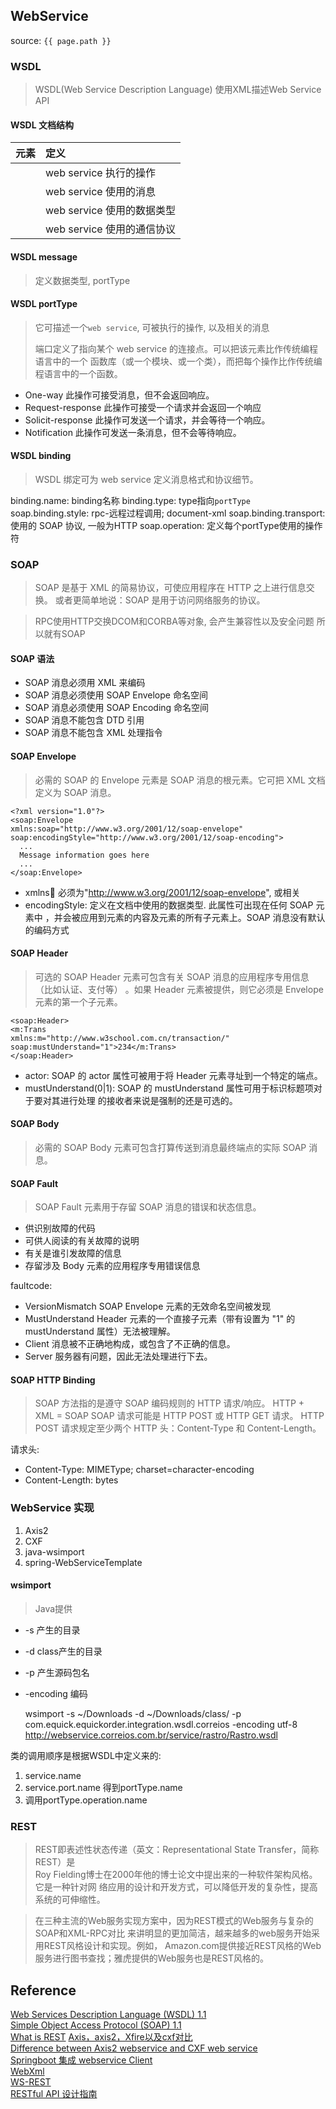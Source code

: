 ## WebService
source: `{{ page.path }}`

### WSDL

> WSDL(Web Service Description Language) 使用XML描述Web Service API

#### WSDL 文档结构

  | 元素       | 定义                            |
  | :--------- | :------------------------------ |
  | <portType> | web service 执行的操作          |
  | <message>  | web service 使用的消息          |
  | <types>    | web service 使用的数据类型      |
  | <binding>  | web service 使用的通信协议      |

#### WSDL message

> 定义数据类型, portType

#### WSDL portType

> 它可描述一个`web service`, 可被执行的操作, 以及相关的消息
> 
> 端口定义了指向某个 web service 的连接点。可以把该元素比作传统编程语言中的一个
> 函数库（或一个模块、或一个类），而把每个操作比作传统编程语言中的一个函数。

* One-way 此操作可接受消息，但不会返回响应。
* Request-response 此操作可接受一个请求并会返回一个响应
* Solicit-response  此操作可发送一个请求，并会等待一个响应。
* Notification 此操作可发送一条消息，但不会等待响应。

#### WSDL binding

> WSDL 绑定可为 web service 定义消息格式和协议细节。

binding.name: binding名称
binding.type: type指向`portType`
soap.binding.style: rpc-远程过程调用; document-xml
soap.binding.transport: 使用的 SOAP 协议, 一般为HTTP
soap.operation: 定义每个portType使用的操作符

### SOAP

> SOAP 是基于 XML 的简易协议，可使应用程序在 HTTP 之上进行信息交换。
> 或者更简单地说：SOAP 是用于访问网络服务的协议。

> RPC使用HTTP交换DCOM和CORBA等对象, 会产生兼容性以及安全问题
> 所以就有SOAP

#### SOAP 语法

* SOAP 消息必须用 XML 来编码
* SOAP 消息必须使用 SOAP Envelope 命名空间
* SOAP 消息必须使用 SOAP Encoding 命名空间
* SOAP 消息不能包含 DTD 引用
* SOAP 消息不能包含 XML 处理指令

#### SOAP Envelope

> 必需的 SOAP 的 Envelope 元素是 SOAP 消息的根元素。它可把 XML 文档定义为 SOAP 消息。

```
<?xml version="1.0"?>
<soap:Envelope
xmlns:soap="http://www.w3.org/2001/12/soap-envelope"
soap:encodingStyle="http://www.w3.org/2001/12/soap-encoding">
  ...
  Message information goes here
  ...
</soap:Envelope>
```

* xmlns:soap: 必须为"http://www.w3.org/2001/12/soap-envelope", 或相关
* encodingStyle: 定义在文档中使用的数据类型. 此属性可出现在任何 SOAP 元素中
  ，并会被应用到元素的内容及元素的所有子元素上。SOAP 消息没有默认的编码方式

#### SOAP Header

> 可选的 SOAP Header 元素可包含有关 SOAP 消息的应用程序专用信息（比如认证、支付等）
> 。如果 Header 元素被提供，则它必须是 Envelope 元素的第一个子元素。

```
<soap:Header>
<m:Trans
xmlns:m="http://www.w3school.com.cn/transaction/"
soap:mustUnderstand="1">234</m:Trans>
</soap:Header>
```

* actor: SOAP 的 actor 属性可被用于将 Header 元素寻址到一个特定的端点。
* mustUnderstand(0|1): SOAP 的 mustUnderstand 属性可用于标识标题项对于要对其进行处理
  的接收者来说是强制的还是可选的。

#### SOAP Body

> 必需的 SOAP Body 元素可包含打算传送到消息最终端点的实际 SOAP 消息。

#### SOAP Fault

> SOAP Fault 元素用于存留 SOAP 消息的错误和状态信息。

* <faultcode>	供识别故障的代码
* <faultstring>	可供人阅读的有关故障的说明
* <faultactor>	有关是谁引发故障的信息
* <detail>	存留涉及 Body 元素的应用程序专用错误信息

faultcode:
* VersionMismatch	SOAP Envelope 元素的无效命名空间被发现
* MustUnderstand	Header 元素的一个直接子元素（带有设置为 "1" 的 mustUnderstand 属性）无法被理解。
* Client	消息被不正确地构成，或包含了不正确的信息。
* Server	服务器有问题，因此无法处理进行下去。

#### SOAP HTTP Binding

> SOAP 方法指的是遵守 SOAP 编码规则的 HTTP 请求/响应。
> HTTP + XML = SOAP
> SOAP 请求可能是 HTTP POST 或 HTTP GET 请求。
> HTTP POST 请求规定至少两个 HTTP 头：Content-Type 和 Content-Length。

请求头:
* Content-Type: MIMEType; charset=character-encoding
* Content-Length: bytes 

### WebService 实现

1. Axis2
2. CXF
3. java-wsimport
4. spring-WebServiceTemplate

#### wsimport

> Java提供

* -s 产生的目录
* -d class产生的目录
* -p 产生源码包名
* -encoding 编码

    wsimport -s ~/Downloads -d ~/Downloads/class/ -p com.equick.equickorder.integration.wsdl.correios -encoding utf-8 http://webservice.correios.com.br/service/rastro/Rastro.wsdl

类的调用顺序是根据WSDL中定义来的:
1. service.name
2. service.port.name  得到portType.name
3. 调用portType.operation.name

### REST

> REST即表述性状态传递（英文：Representational State Transfer，简称REST）是  
> Roy Fielding博士在2000年他的博士论文中提出来的一种软件架构风格。它是一种针对网
> 络应用的设计和开发方式，可以降低开发的复杂性，提高系统的可伸缩性。

> 在三种主流的Web服务实现方案中，因为REST模式的Web服务与复杂的SOAP和XML-RPC对比
> 来讲明显的更加简洁，越来越多的web服务开始采用REST风格设计和实现。例如，
> Amazon.com提供接近REST风格的Web服务进行图书查找；雅虎提供的Web服务也是REST风格的。

## Reference
[Web Services Description Language (WSDL) 1.1](https://www.w3.org/TR/wsdl.html#:~:text=WSDL%20is%20an%20XML%20format,format%20to%20define%20an%20endpoint.)  
[Simple Object Access Protocol (SOAP) 1.1](https://www.w3.org/TR/2000/NOTE-SOAP-20000508/)  
[What is REST](https://restfulapi.net/)
[Axis，axis2，Xfire以及cxf对比](https://www.cnblogs.com/growup/archive/2011/03/06/1972464.html)  
[Difference between Axis2 webservice and CXF web service](https://stackoverflow.com/questions/14933374/difference-between-axis2-webservice-and-cxf-web-service#:~:text=The%20main%20differences%20between%20axis2,%2C%20and%20WS%2DI%20BasicProfile.&text=Axis2%20supports%20a%20wider%20range,own%20native%20data%20binding%2C%20ADB)  
[Springboot 集成 webservice Client](https://segmentfault.com/a/1190000022242887)  
[WebXml](http://www.webxml.com.cn/zh_cn/web_services.aspx)  
[WS-REST](http://www.ws-rest.org/)  
[RESTful API 设计指南](http://www.ruanyifeng.com/blog/2014/05/restful_api.html)  
